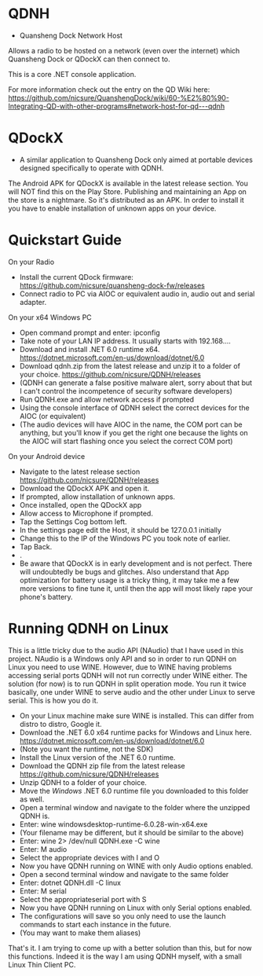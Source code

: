 # QDNH
- Quansheng Dock Network Host

Allows a radio to be hosted on a network (even over the internet) which Quansheng Dock or QDockX can then connect to.  

This is a core .NET console application.

For more information check out the entry on the QD Wiki here:  https://github.com/nicsure/QuanshengDock/wiki/60-%E2%80%90-Integrating-QD-with-other-programs#network-host-for-qd---qdnh

# QDockX
- A similar application to Quansheng Dock only aimed at portable devices designed specifically to operate with QDNH.

The Android APK for QDockX is available in the latest release section. You will NOT find this on the Play Store. Publishing and maintaining an App on the store is a nightmare. So it's distributed as an APK. In order to install it you have to enable installation of unknown apps on your device.


# Quickstart Guide
On your Radio
- Install the current QDock firmware: https://github.com/nicsure/quansheng-dock-fw/releases
- Connect radio to PC via AIOC or equivalent audio in, audio out and serial adapter.

On your x64 Windows PC
- Open command prompt and enter: ipconfig
- Take note of your LAN IP address. It usually starts with 192.168....
- Download and install .NET 6.0 runtime x64. https://dotnet.microsoft.com/en-us/download/dotnet/6.0
- Download qdnh.zip from the latest release and unzip it to a folder of your choice. https://github.com/nicsure/QDNH/releases
- (QDNH can generate a false positive malware alert, sorry about that but I can't control the incompetence of security software developers)
- Run QDNH.exe and allow network access if prompted
- Using the console interface of QDNH select the correct devices for the AIOC (or equivalent)
- (The audio devices will have AIOC in the name, the COM port can be anything, but you'll know if you get the right one because the lights on the AIOC will start flashing once you select the correct COM port)

On your Android device
- Navigate to the latest release section https://github.com/nicsure/QDNH/releases
- Download the QDockX APK and open it.
- If prompted, allow installation of unknown apps.
- Once installed, open the QDockX app
- Allow access to Microphone if prompted.
- Tap the Settings Cog bottom left.
- In the settings page edit the Host, it should be 127.0.0.1 initially
- Change this to the IP of the Windows PC you took note of earlier.
- Tap Back.
- .
- Be aware that QDockX is in early development and is not perfect. There will undoubtedly be bugs and glitches. Also understand that App optimization for battery usage is a tricky thing, it may take me a few more versions to fine tune it, until then the app will most likely rape your phone's battery.

# Running QDNH on Linux
This is a little tricky due to the audio API (NAudio) that I have used in this project. NAudio is a Windows only API and so in order to run QDNH on Linux you need to use WINE. However, due to WINE having problems accessing serial ports QDNH will not run correctly under WINE either. The solution (for now) is to run QDNH in split operation mode. You run it twice basically, one under WINE to serve audio and the other under Linux to serve serial. This is how you do it.
- On your Linux machine make sure WINE is installed. This can differ from distro to distro, Google it.
- Download the .NET 6.0 x64 runtime packs for Windows and Linux here. https://dotnet.microsoft.com/en-us/download/dotnet/6.0
- (Note you want the runtime, not the SDK)
- Install the Linux version of the .NET 6.0 runtime.
- Download the QDNH zip file from the latest release https://github.com/nicsure/QDNH/releases
- Unzip QDNH to a folder of your choice.
- Move the *Windows* .NET 6.0 runtime file you downloaded to this folder as well.
- Open a terminal window and navigate to the folder where the unzipped QDNH is.
- Enter: wine windowsdesktop-runtime-6.0.28-win-x64.exe
- (Your filename may be different, but it should be similar to the above)
- Enter: wine 2> /dev/null QDNH.exe -C wine
- Enter: M audio
- Select the appropriate devices with I and O
- Now you have QDNH running on WINE with only Audio options enabled.
- Open a second terminal window and navigate to the same folder
- Enter: dotnet QDNH.dll -C linux
- Enter: M serial
- Select the appropriateserial port with S
- Now you have QDNH running on Linux with only Serial options enabled.
- The configurations will save so you only need to use the launch commands to start each instance in the future.
- (You may want to make them aliases)

That's it. I am trying to come up with a better solution than this, but for now this functions. Indeed it is the way I am using QDNH myself, with a small Linux Thin Client PC. 
